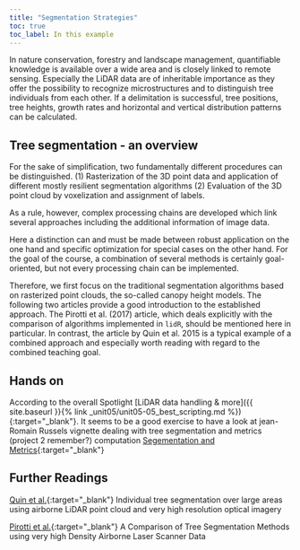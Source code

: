 ```yaml
---
title: "Segmentation Strategies"
toc: true
toc_label: In this example
---
```

In nature conservation, forestry and landscape management, quantifiable knowledge is available over a wide area and is closely linked to remote sensing. Especially the LiDAR data are of inheritable importance as they offer the possibility to recognize microstructures and to distinguish tree individuals from each other. If a delimitation is successful, tree positions, tree heights, growth rates and horizontal and vertical distribution patterns can be calculated.
<!--more-->

## Tree segmentation - an overview
For the sake of simplification, two fundamentally different procedures can be distinguished. (1) Rasterization of the 3D point data and application of different mostly resilient segmentation algorithms (2) Evaluation of the 3D point cloud by voxelization and assignment of labels.  

As a rule, however, complex processing chains are developed which link several approaches including the additional information of image data. 

Here a distinction can and must be made between robust application on the one hand and specific optimization for special cases on the other hand.  For the goal of the course, a combination of several methods is certainly goal-oriented, but not every processing chain can be implemented.

Therefore, we first focus on the traditional segmentation algorithms based on rasterized point clouds, the so-called canopy height models.
The following two articles provide a good introduction to the established approach. The Pirotti et al. (2017) article, which deals explicitly with the comparison of algorithms implemented in `lidR`, should be mentioned here in particular. In contrast, the article by Quin et al. 2015 is a typical example of a combined approach and especially worth reading with regard to the combined teaching goal.

## Hands on

According to the overall Spotlight [LiDAR data handling & more]({{ site.baseurl }}{% link _unit05/unit05-05_best_scripting.md %}){:target="_blank"}.  It seems to be a good exercise to have a look at jean-Romain Russels vignette dealing with tree segmentation and metrics (project 2 remember?) computation [Segementation and Metrics](https://github.com/Jean-Romain/lidR/wiki/Segment-individual-trees-and-compute-metrics){:target="_blank"}

## Further Readings
[Quin et al.](https://www.researchgate.net/profile/Clement_Mallet/publication/305400942_Individual_tree_segmentation_over_large_areas_using_airborne_LiDAR_point_cloud_and_very_high_resolution_optical_imagery/links/5790836308ae108aa03edfcc/Individual-tree-segmentation-over-large-areas-using-airborne-LiDAR-point-cloud-and-very-high-resolution-optical-imagery.pdf){:target="_blank"} Individual tree segmentation over large areas using airborne LiDAR point cloud and very high resolution optical imagery

[Pirotti et al.](https://www.researchgate.net/publication/319854966_A_COMPARISON_OF_TREE_SEGMENTATION_METHODS_USING_VERY_HIGH_DENSITY_AIRBORNE_LASER_SCANNER_DATA/fulltext/59be814d0f7e9b48a2987d62/A-COMPARISON-OF-TREE-SEGMENTATION-METHODS-USING-VERY-HIGH-DENSITY-AIRBORNE-LASER-SCANNER-DATA.pdf){:target="_blank"} A Comparison of Tree Segmentation Methods using very high Density Airborne Laser Scanner Data


